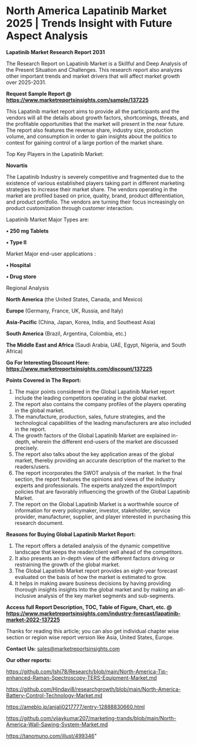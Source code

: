  # North America Lapatinib Market 2025 | Trends Insight with Future Aspect Analysis

<strong>Lapatinib Market Research Report 2031</strong>

The Research Report on Lapatinib Market is a Skillful and Deep Analysis of the Present Situation and Challenges. This research report also analyzes other important trends and market drivers that will affect market growth over 2025-2031.

<strong>Request Sample Report @ <a href=https://www.marketreportsinsights.com/sample/137225>https://www.marketreportsinsights.com/sample/137225</a></strong>

This Lapatinib market report aims to provide all the participants and the vendors will all the details about growth factors, shortcomings, threats, and the profitable opportunities that the market will present in the near future. The report also features the revenue share, industry size, production volume, and consumption in order to gain insights about the politics to contest for gaining control of a large portion of the market share.

Top Key Players in the Lapatinib Market:

<strong>Novartis</strong>

The Lapatinib Industry is severely competitive and fragmented due to the existence of various established players taking part in different marketing strategies to increase their market share. The vendors operating in the market are profiled based on price, quality, brand, product differentiation, and product portfolio. The vendors are turning their focus increasingly on product customization through customer interaction.

Lapatinib Market Major Types are:

<strong>• 250 mg Tablets

• Type II</strong>

Market Major end-user applications :

<strong>• Hospital

• Drug store</strong>

Regional Analysis

</u><strong><b>North America</b></strong> (the United States, Canada, and Mexico)

<strong><b>Europe </b></strong>(Germany, France, UK, Russia, and Italy)

<strong><b>Asia-Pacific</b></strong> (China, Japan, Korea, India, and Southeast Asia)

<strong><b>South America</b></strong> (Brazil, Argentina, Colombia, etc.)

<strong><b>The Middle East and Africa</b></strong> (Saudi Arabia, UAE, Egypt, Nigeria, and South Africa)

<strong>Go For Interesting Discount Here: <a href=https://www.marketreportsinsights.com/discount/137225>https://www.marketreportsinsights.com/discount/137225</a></strong>

<strong>Points Covered in The Report:</strong>
<ol>
  <li>The major points considered in the Global Lapatinib Market report include the leading competitors operating in the global market.</li>
  <li>The report also contains the company profiles of the players operating in the global market.</li>
  <li>The manufacture, production, sales, future strategies, and the technological capabilities of the leading manufacturers are also included in the report.</li>
  <li>The growth factors of the Global Lapatinib Market are explained in-depth, wherein the different end-users of the market are discussed precisely.</li>
  <li>The report also talks about the key application areas of the global market, thereby providing an accurate description of the market to the readers/users.</li>
  <li>The report incorporates the SWOT analysis of the market. In the final section, the report features the opinions and views of the industry experts and professionals. The experts analyzed the export/import policies that are favorably influencing the growth of the Global Lapatinib Market.</li>
  <li>The report on the Global Lapatinib Market is a worthwhile source of information for every policymaker, investor, stakeholder, service provider, manufacturer, supplier, and player interested in purchasing this research document.</li>
</ol>
<strong>Reasons for Buying Global Lapatinib Market Report:</strong>

<ol>
  <li>The report offers a detailed analysis of the dynamic competitive landscape that keeps the reader/client well ahead of the competitors.</li>
  <li>It also presents an in-depth view of the different factors driving or restraining the growth of the global market.</li>
  <li>The Global Lapatinib Market report provides an eight-year forecast evaluated on the basis of how the market is estimated to grow.</li>
  <li>It helps in making aware business decisions by having providing thorough insights insights into the global market and by making an all-inclusive analysis of the key market segments and sub-segments.</li>
</ol>
<strong>Access full Report Description, TOC, Table of Figure, Chart, etc. @ <a href=https://www.marketreportsinsights.com/industry-forecast/lapatinib-market-2022-137225>https://www.marketreportsinsights.com/industry-forecast/lapatinib-market-2022-137225</a></strong>


Thanks for reading this article; you can also get individual chapter wise section or region wise report version like Asia, United States, Europe.

<strong>Contact Us:</strong>
sales@marketreportsinsights.com

<strong>Our other reports:</strong>

<a href=https://github.com/Ishi78/Research/blob/main/North-America-Tip-enhanced-Raman-Spectroscopy-TERS-Equipment-Market.md>https://github.com/Ishi78/Research/blob/main/North-America-Tip-enhanced-Raman-Spectroscopy-TERS-Equipment-Market.md</a>

<a href=https://github.com/Hindavi8/researchgrowth/blob/main/North-America-Battery-Control-Technology-Market.md>https://github.com/Hindavi8/researchgrowth/blob/main/North-America-Battery-Control-Technology-Market.md</a>

<a href=https://ameblo.jp/anjali0217777/entry-12888830660.html>https://ameblo.jp/anjali0217777/entry-12888830660.html</a>

<a href=https://github.com/vijaykumar207/marketing-trands/blob/main/North-America-Wall-Sawing-System-Market.md>https://github.com/vijaykumar207/marketing-trands/blob/main/North-America-Wall-Sawing-System-Market.md</a>

<a href=https://tanomuno.com/illust/499346>https://tanomuno.com/illust/499346</a>"
